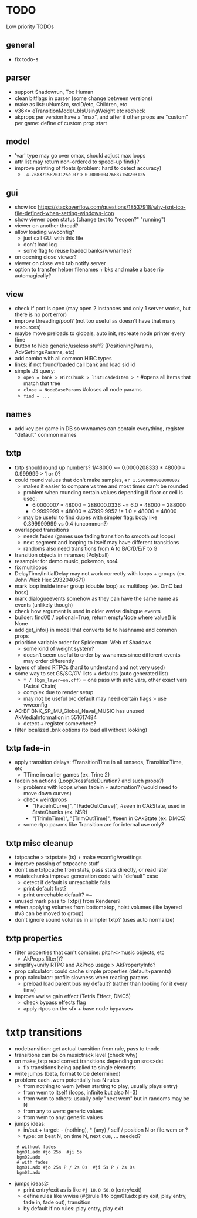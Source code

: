 # TODO
Low priority TODOs

## general
- fix todo-s 

## parser
- support Shadowrun, Too Human
- clean bitflags in parser (some change between versions)
- make as list: uNumSrc, srcID/etc, Children, etc
- v36<= eTransitionMode/_bIsUsingWeight etc recheck
- akprops per version have a "max", and after it other props are "custom" per game: define of custom prop start

## model
- 'var' type may go over omax, should adjust max loops
- attr list may return non-ordered to speed-up find()?
- improve printing of floats (problem: hard to detect accuracy)
  - `-4.76837158203125e-07` > `0.000000476837158203125`

## gui
- show ico https://stackoverflow.com/questions/18537918/why-isnt-ico-file-defined-when-setting-windows-icon
- show viewer open status (change text to "reopen?" "running")
- viewer on another thread?
- allow loading wwconfig?
  - just call GUI with this file
  - don't load log
  - some flag to reuse loaded banks/wwnames?
- on opening close viewer?
- viewer on close web tab notify server
- option to transfer helper filenames + bks and make a base rip automagically?

## view
- check if port is open (may open 2 instances and only 1 server works, but there is no port error)
- improve threading/pool? (not too useful as doesn't have that many resources)
- maybe move preloads to globals, auto init, recreate node printer every time
- button to hide generic/useless stuff? (PositioningParams, AdvSettingsParams, etc)
- add combo with all common HIRC types
- links: if not found/loaded call bank and load sid id
- simple JS query:
  - `open = bank > HircChunk > listLoadedItem > *` #opens all items that match that tree
  - `close = NodeBaseParams` #closes all node params
  - `find = ...`

## names
- add key per game in DB so wwnames can contain everything, register "default" common names

## txtp
- txtp should round up numbers? 1/48000 ~= 0.0000208333 * 48000 = 0.999999 > 1 or 0?
- could round values that don't make samples, `#r 1.5000000000000002`
  - makes it easier to compare vs tree and most times can't be rounded
  - problem when rounding certain values depending if floor or ceil is used: 
    - 6.0000007 * 48000 = 288000.0336 ~= 6.0 * 48000 = 288000
    - 0.9999999 * 48000 = 47999.9952  != 1.0 * 48000 = 48000
  - may be useful to find dupes with simpler flag: body like 0.399999999 vs 0.4 (uncommon?)
- overlapped transitions
  - needs fades (games use fading transition to smooth out loops)
  - next segment and looping to itself may have different transitions
  - randoms also need transitions from A to B/C/D/E/F to G
- transition objects in mranseq (Polyball)
- resampler for demo music, pokemon, sor4
- fix multiloops
- DelayTime/InitialDelay may not work correctly with loops + groups (ex. John Wick Hex 2932040671)
- mark loop inside inner group (double loop) as multiloop (ex. DmC last boss)
- mark dialogueevents somehow as they can have the same name as events (unlikely though)
- check how argument is used in older wwise dialogue events
- builder: find0() / optional=True, return emptyNode where value() is None
- add get_info() in model that converts tid to hashname and common props
- prioritice variable order for Spiderman: Web of Shadows
  - some kind of weight system?
  - doesn't seem useful to order by wwnames since different events may order differently
- layers of blend RTPCs (hard to understand and not very used)
- some way to set GS/SC/GV lists + defaults (auto generated list)
  - `* / (bgm_layer=on,off)` = one pass with auto vars, other exact vars [Astral Chain]
  - complex due to render setup
  - may not be useful b/c default may need certain flags > use wwconfig
- AC:BF BNK_SP_MU_Global_Naval_MUSIC has unused AkMediaInformation in 551617484
  - detect + register somewhere?
- filter localized .bnk options (to load all without looking)

## txtp fade-in
- apply transition delays: fTransitionTime in all ranseqs, TransitionTime, etc
  - TTime in earlier games (ex. Trine 2)
- fadein on actions (LoopCrossfadeDuration? and such props?)
  - problems with loops when fadein + automation? (would need to move down curves)
  - check weirdprops
    - "[FadeInCurve]", "[FadeOutCurve]", #seen in CAkState, used in StateChunks (ex. NSR)
    - "[TrimInTime]", "[TrimOutTime]", #seen in CAkState (ex. DMC5)
  - some rtpc params like Transition are for internal use only?

## txtp misc cleanup
- txtpcache > txtpstate (ts) + make wconfig/wsettings
- improve passing of txtpcache stuff
- don't use txtpcache from stats, pass stats directly, or read later
- wstatechunks improve generation code with "default" case
  - detect if default is unreachable fails
  - print default first?
  - print unrechable default? =~
- unused mark pass to Txtp() from Renderer?
- when applying volumes from bottom>top, hoist volumes (like layered #v3 can be moved to group)
- don't ignore sound volumes in simpler txtp? (uses auto normalize)

## txtp properties
- filter properties that can't combine: pitch<>music objects, etc
  - AkProps.filter()?
- simplify+unify RTPC and AkProp usage > AkPropertyInfo?
- prop calculator: could cache simple properties (default+parents)
- prop calculator: profile slowness when reading params
  - preload load parent bus my default? (rather than looking for it every time)
- improve wwise gain effect (Tetris Effect, DMC5)
  - check bypass effects flag
  - apply rtpcs on the sfx + base node bypasses

# txtp transitions
- nodetransition: get actual transition from rule, pass to tnode
- transitions can be on musictrack level (check why)
- on make_txtp read correct transitions depending on src<>dst
  - fix transitions being applied to single elements
- write jumps (beta, format to be determined)
- problem: each .wem potentially has N rules
  - from nothing to wem (when starting to play, usually plays entry)
  - from wem to itself (loops, infinite but also N=3)
  - from wem to others: usually only "next wem" but in randoms may be N
  - from any to wem: generic values
  - from wem to any: generic values
- jumps ideas:
  - in/out + target: - (nothing), * (any) / self / position N or file.wem or ?
  - type: on beat N, on time N, next cue, ... needed?
```
    # without fades
    bgm01.adx #jo 25s  #ji 5s
    bgm02.adx
    # with fades
    bgm01.adx #jo 25s P / 2s 0s  #ji 5s P / 2s 0s
    bgm02.adx
```
- jumps ideas2:
  - print entry/exit as is like `#j 10.0 50.0` (entry/exit)
  - define rules like wwise (#@rule 1 to bgm01.adx play exit, play entry, fade in, fade out), transition
  - by default if no rules: play entry, play exit
